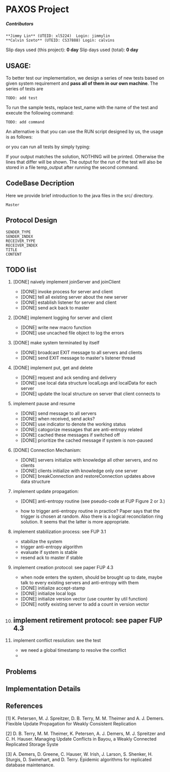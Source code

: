 PAXOS Project 
=============

##### Contributors 
 	**Jimmy Lin** (UTEID: xl5224)  Login: jimmylin 
 	**Calvin Szeto** (UTEID: CS37888) Login: calvins

Slip days used (this project): __0 day__ 
Slip days used (total): __0 day__

USAGE:
---------------

To better test our implementation, we design a series of new tests based on given system requirement and **pass all of them in our own machine**. The series of tests are 

    TODO: add test

To run the sample tests, replace test_name with the name of the test and execute the following command:

    TODO: add command
	
An alternative is that you can use the RUN script designed by us, the usage is as follows:


or you can run all tests by simply typing:


If your output matches the solution, NOTHING will be printed. Otherwise the lines that differ will be shown. 
The output for the run of the test will also be stored in a file temp_output after running the second command.

CodeBase Decription
------------------
Here we provide brief introduction to the java files in the src/ directory.

	Master 

Protocol Design
----------------

	SENDER_TYPE 
	SENDER_INDEX
	RECEIVER_TYPE
	RECEIVER_INDEX
	TITLE
	CONTENT

TODO list
--------------
1. [DONE] naively implement joinServer and joinClient
    - [DONE] invoke process for server and client
    - [DONE] tell all existing server about the new server
    - [DONE] establish listener for server and client
    - [DONE] send ack back to master

2. [DONE] implement logging for server and client
    - [DONE] write new macro function
    - [DONE] use uncached file object to log the errors

3. [DONE] make system terminated by itself
    - [DONE] broadcast EXIT message to all servers and clients
    - [DONE] send EXIT message to master's listener thread

4. [DONE] implement put, get and delete
    - [DONE] request and ack sending and delivery
    - [DONE] use local data structure localLogs and localData for each server
    - [DONE] update the local structure on server that client connects to

5. implement pause and resume
    - [DONE] send message to all servers
    - [DONE] when received, send acks?
    - [DONE] use indicator to denote the working status
    - [DONE] catogorize messages that are anti-entropy related 
    - [DONE] cached these messages if switched off
    - [DONE] prioritize the cached message if system is non-paused

6. [DONE] Connection Mechanism:
    - [DONE] servers initialize with knowledge all other servers, and no clients
    - [DONE] clients initialize with knowledge only one server
    - [DONE] breakConnection and restoreConnection updates above data structure

7. implement update propagation: 
    - [DONE] anti-entropy routine (see pseudo-code at FUP Figure 2 or 3.) 

    - how to trigger anti-entropy routine in practice? Paper says that the
      trigger is chosen at random. Also there is a logical reconcilation ring
      solution. It seems that the latter is more appropriate.

8. implement stabilization process: see FUP 3.1
    - stabilize the system
    - trigger anti-entropy algorithm
    - evaluate if system is stable
    - resend ack to master if stable

9. implement creation protocol: see paper FUP 4.3
    - when node enters the system, should be brought up to date, maybe talk to
      every existing servers and anti-entropy with them
    - [DONE] initialize accept-stamp 
    - [DONE] initialize local logs 
    - [DONE] initialize version vector (use counter by util function)
    - [DONE] notify existing server to add a count in version vector

10. implement retirement protocol: see paper FUP 4.3
    - 

11. implement conflict resolution: see the test
    - we need a global timestamp to resolve the conflict
    - 


Problems
---------------

Implementation Details
---------------


References
---------------
[1] K. Petersen, M. J. Spreitzer, D. B. Terry, M. M. Theimer and A. J. Demers. 
Flexible Update Propagation for Weakly Consistent Replication

[2] D. B. Terry, M. M. Theimer, K. Petersen, A. J. Demers, M. J. Spreitzer and
C. H. Hauser. Managing Update Conflicts in Bayou, a Weakly Connected Replicated Storage
Syste

[3] A. Demers, D. Greene, C. Hauser, W. Irish, 
J. Larson, S. Shenker, H. Sturgis, D. Swinehart, and D. Terry. Epidemic
algorithms for replicated database maintenance.
